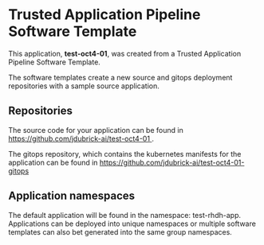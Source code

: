 # Trusted Application Pipeline Software Template

This application, **test-oct4-01**, was created from a Trusted Application Pipeline Software Template.

The software templates create a new source and gitops deployment repositories with a sample source application. 

## Repositories

The source code for your application can be found in [https://github.com/jdubrick-ai/test-oct4-01 ](https://github.com/jdubrick-ai/test-oct4-01 ).
 
The gitops repository, which contains the kubernetes manifests for the application can be found in 
[https://github.com/jdubrick-ai/test-oct4-01-gitops ](https://github.com/jdubrick-ai/test-oct4-01-gitops ) 

## Application namespaces 

The default application will be found in the namespace: test-rhdh-app. Applications can be deployed into unique namespaces or multiple software templates can also bet generated into the same group namespaces.  